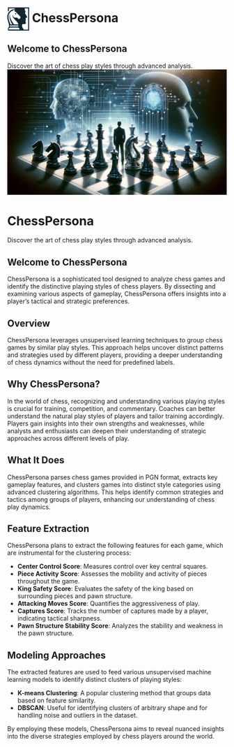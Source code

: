 <h1>
  <img src="images/logo.png" alt="ChessPersona Logo" width="50" style="vertical-align:middle"> ChessPersona
</h1>

## Welcome to ChessPersona
Discover the art of chess play styles through advanced analysis.
![ChessPersona Cover](images/cover.png)
# ChessPersona

Discover the art of chess play styles through advanced analysis.

## Welcome to ChessPersona

ChessPersona is a sophisticated tool designed to analyze chess games and identify the distinctive playing styles of chess players. By dissecting and examining various aspects of gameplay, ChessPersona offers insights into a player’s tactical and strategic preferences.

## Overview

ChessPersona leverages unsupervised learning techniques to group chess games by similar play styles. This approach helps uncover distinct patterns and strategies used by different players, providing a deeper understanding of chess dynamics without the need for predefined labels.

## Why ChessPersona?

In the world of chess, recognizing and understanding various playing styles is crucial for training, competition, and commentary. Coaches can better understand the natural play styles of players and tailor training accordingly. Players gain insights into their own strengths and weaknesses, while analysts and enthusiasts can deepen their understanding of strategic approaches across different levels of play.

## What It Does

ChessPersona parses chess games provided in PGN format, extracts key gameplay features, and clusters games into distinct style categories using advanced clustering algorithms. This helps identify common strategies and tactics among groups of players, enhancing our understanding of chess play dynamics.

## Feature Extraction

ChessPersona plans to extract the following features for each game, which are instrumental for the clustering process:

- **Center Control Score**: Measures control over key central squares.
- **Piece Activity Score**: Assesses the mobility and activity of pieces throughout the game.
- **King Safety Score**: Evaluates the safety of the king based on surrounding pieces and pawn structure.
- **Attacking Moves Score**: Quantifies the aggressiveness of play.
- **Captures Score**: Tracks the number of captures made by a player, indicating tactical sharpness.
- **Pawn Structure Stability Score**: Analyzes the stability and weakness in the pawn structure.

## Modeling Approaches

The extracted features are used to feed various unsupervised machine learning models to identify distinct clusters of playing styles:

- **K-means Clustering**: A popular clustering method that groups data based on feature similarity.
- **DBSCAN**: Useful for identifying clusters of arbitrary shape and for handling noise and outliers in the dataset.

By employing these models, ChessPersona aims to reveal nuanced insights into the diverse strategies employed by chess players around the world.



